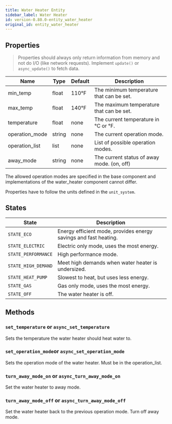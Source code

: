 ```yaml
---
title: Water Heater Entity
sidebar_label: Water Heater
id: version-0.80.0-entity_water_heater
original_id: entity_water_heater
---
```


## Properties

> Properties should always only return information from memory and not do I/O (like network requests). Implement `update()` or `async_update()` to fetch data.

| Name | Type | Default | Description
| ---- | ---- | ------- | -----------
| min_temp | float | 110°F | The minimum temperature that can be set.
| max_temp | float | 140°F | The maximum temperature that can be set.
| temperature | float | none | The current temperature in °C or °F.
| operation_mode | string | none | The current operation mode.
| operation_list | list | none | List of possible operation modes.
| away_mode | string | none | The current status of away mode. (on, off)

The allowed operation modes are specified in the base component and implementations of the water_heater component cannot differ.

Properties have to follow the units defined in the `unit_system`.

## States
| State | Description
| ----- | -----------
| `STATE_ECO` | Energy efficient mode, provides energy savings and fast heating.
| `STATE_ELECTRIC` | Electric only mode, uses the most energy.
| `STATE_PERFORMANCE` | High performance mode.
| `STATE_HIGH_DEMAND` | Meet high demands when water heater is undersized.
| `STATE_HEAT_PUMP` | Slowest to heat, but uses less energy.
| `STATE_GAS` | Gas only mode, uses the most energy.
| `STATE_OFF` | The water heater is off.

## Methods
### `set_temperature` or `async_set_temperature`
Sets the temperature the water heater should heat water to.

### `set_operation_mode`or `async_set_operation_mode`
Sets the operation mode of the water heater. Must be in the operation_list.

### `turn_away_mode_on` or `async_turn_away_mode_on`
Set the water heater to away mode.

### `turn_away_mode_off` or `async_turn_away_mode_off`
Set the water heater back to the previous operation mode. Turn off away mode.
